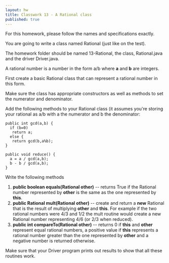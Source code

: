 ```yaml
---
layout: hw
title: Classwork 13 - A Rational class
published: true
---
```


For this homework, please follow the names and specifications exactly.

You are going to write a class named Rational (just like on the test).

The homework folder should be named 13-Rational, the class, Rational.java and the driver Driver.java.

A rational number is a number in the form a/b where **a** and **b** are integers. 

First create a basic Rational class that can represent a rational
number in this form.

Make sure the class has appropriate constructors as well as methods to
set the numerator and denominator.

Add the following methods to your Rational class (it assumes you're storing your rational as a/b with a the numerator and b the denominator:

>
    public int gcd(a,b) {
      if (b=0)
       return a;
      else {
       return gcd(b,a%b);
    } 

    public void reduce() {
      a = a / gcd(a,b);
      b - b / gcd(a,b);
    }


Write the following methods

 1. **public boolean equals(Rational other)** -- returns True if the Rational number represented by **other** is the same as the one represented by **this**.
 2. **public Rational mult(Rational other)** -- create and return a **new** Rational that is the result of multiplying **other** and **this**. For example if the two rational numbers were 4/3 and 1/2 the mult routine would create a new Rational number representing 4/6 (or 2/3 when reduced).
 3. **public int compareTo(Rational other)** -- returns 0 if **this** and **other** represent equal rational numbers, a positive value if **this** represents a rational number greater than the one represented by **other** and a negative number is returned otherwise.

Make sure that your Driver program prints out results to show that all these routines work.

